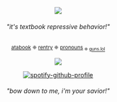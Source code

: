 <div align="center">
  
![](https://komarev.com/ghpvc/?username=astrobarrage&color=0202fe&label=☾+cultists&abbreviated=true)           

<div align="center">

###### _"it's textbook repressive behavior!"_

<div align="center">

<sub>[atabook](https://astrobarrage.atabook.org/) ❈ [rentry](https://rentry.co/firecrackerz) ❈ [pronouns](https://pronouns.cc/@astrobarrage)<sub> ❈ [guns.lol](https://guns.lol/astrobarrage)

<div align="center">

![](https://files.catbox.moe/cq04rc.png)

<div align="center">
  
[![spotify-github-profile](https://spotify-github-profile.kittinanx.com/api/view?uid=31opbigsvunesjz4xby6hfaiowlm&cover_image=true&theme=natemoo-re&show_offline=false&background_color=121212&interchange=false&bar_color=53b14f&bar_color_cover=true)](https://spotify-github-profile.kittinanx.com/api/view?uid=31opbigsvunesjz4xby6hfaiowlm&redirect=true)

<div align="center">
  
###### _"bow down to me, i'm your savior!"_
